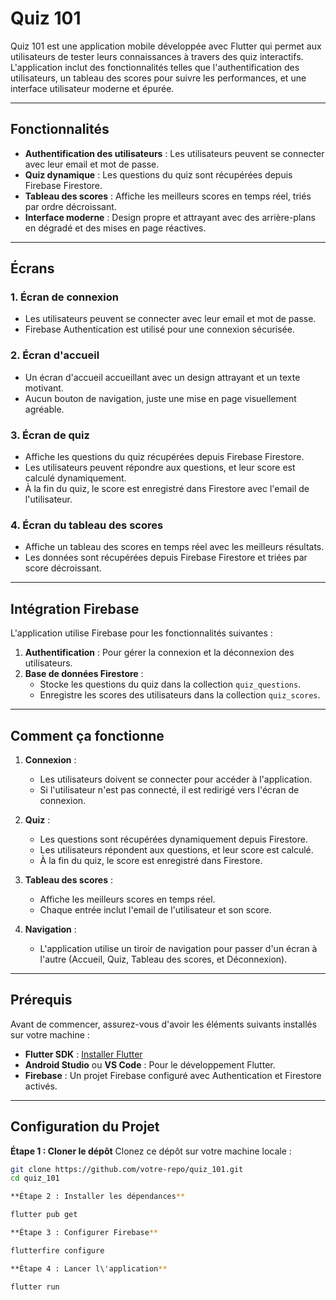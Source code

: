 # Quiz 101

Quiz 101 est une application mobile développée avec Flutter qui permet aux utilisateurs de tester leurs connaissances à travers des quiz interactifs. L'application inclut des fonctionnalités telles que l'authentification des utilisateurs, un tableau des scores pour suivre les performances, et une interface utilisateur moderne et épurée.

---

## Fonctionnalités

- **Authentification des utilisateurs** : Les utilisateurs peuvent se connecter avec leur email et mot de passe.
- **Quiz dynamique** : Les questions du quiz sont récupérées depuis Firebase Firestore.
- **Tableau des scores** : Affiche les meilleurs scores en temps réel, triés par ordre décroissant.
- **Interface moderne** : Design propre et attrayant avec des arrière-plans en dégradé et des mises en page réactives.

---

## Écrans

### 1. **Écran de connexion**
   - Les utilisateurs peuvent se connecter avec leur email et mot de passe.
   - Firebase Authentication est utilisé pour une connexion sécurisée.

### 2. **Écran d'accueil**
   - Un écran d'accueil accueillant avec un design attrayant et un texte motivant.
   - Aucun bouton de navigation, juste une mise en page visuellement agréable.

### 3. **Écran de quiz**
   - Affiche les questions du quiz récupérées depuis Firebase Firestore.
   - Les utilisateurs peuvent répondre aux questions, et leur score est calculé dynamiquement.
   - À la fin du quiz, le score est enregistré dans Firestore avec l'email de l'utilisateur.

### 4. **Écran du tableau des scores**
   - Affiche un tableau des scores en temps réel avec les meilleurs résultats.
   - Les données sont récupérées depuis Firebase Firestore et triées par score décroissant.

---

## Intégration Firebase

L'application utilise Firebase pour les fonctionnalités suivantes :
1. **Authentification** : Pour gérer la connexion et la déconnexion des utilisateurs.
2. **Base de données Firestore** : 
   - Stocke les questions du quiz dans la collection `quiz_questions`.
   - Enregistre les scores des utilisateurs dans la collection `quiz_scores`.

---

## Comment ça fonctionne

1. **Connexion** :
   - Les utilisateurs doivent se connecter pour accéder à l'application.
   - Si l'utilisateur n'est pas connecté, il est redirigé vers l'écran de connexion.

2. **Quiz** :
   - Les questions sont récupérées dynamiquement depuis Firestore.
   - Les utilisateurs répondent aux questions, et leur score est calculé.
   - À la fin du quiz, le score est enregistré dans Firestore.

3. **Tableau des scores** :
   - Affiche les meilleurs scores en temps réel.
   - Chaque entrée inclut l'email de l'utilisateur et son score.

4. **Navigation** :
   - L'application utilise un tiroir de navigation pour passer d'un écran à l'autre (Accueil, Quiz, Tableau des scores, et Déconnexion).

---

## Prérequis

Avant de commencer, assurez-vous d'avoir les éléments suivants installés sur votre machine :

- **Flutter SDK** : [Installer Flutter](https://docs.flutter.dev/get-started/install)
- **Android Studio** ou **VS Code** : Pour le développement Flutter.
- **Firebase** : Un projet Firebase configuré avec Authentication et Firestore activés.

---

## Configuration du Projet

**Étape 1 : Cloner le dépôt**
Clonez ce dépôt sur votre machine locale :
```bash
git clone https://github.com/votre-repo/quiz_101.git
cd quiz_101

**Étape 2 : Installer les dépendances**

flutter pub get

**Étape 3 : Configurer Firebase**

flutterfire configure

**Étape 4 : Lancer l\'application**

flutter run